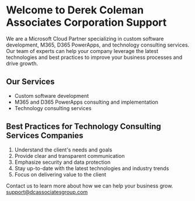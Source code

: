 # Welcome to Derek Coleman Associates Corporation Support

We are a Microsoft Cloud Partner specializing in custom software development, M365, D365 PowerApps, and technology consulting services. Our team of experts can help your company leverage the latest technologies and best practices to improve your business processes and drive growth.

## Our Services

- Custom software development
- M365 and D365 PowerApps consulting and implementation
- Technology consulting services

## Best Practices for Technology Consulting Services Companies

1. Understand the client's needs and goals
2. Provide clear and transparent communication
3. Emphasize security and data protection
4. Stay up-to-date with the latest technologies and industry trends
5. Focus on delivering value to the client

Contact us to learn more about how we can help your business grow. support@dcassociatesgroup.com

